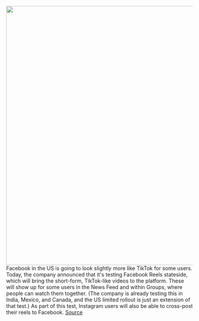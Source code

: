 <img src='https://cdn.vox-cdn.com/thumbor/0Y1nfWm1C_Iy2THO1_f3BlcG_3I=/0x0:2047x1364/1200x800/filters:focal(861x519:1187x845)/cdn.vox-cdn.com/uploads/chorus_image/image/69747540/facebookreels.0.jpg' width='700px' /><br/>
Facebook in the US is going to look slightly more like TikTok for some users. Today, the company announced that it's testing Facebook Reels stateside, which will bring the short-form, TikTok-like videos to the platform. These will show up for some users in the News Feed and within Groups, where people can watch them together. (The company is already testing this in India, Mexico, and Canada, and the US limited rollout is just an extension of that test.) As part of this test, Instagram users will also be able to cross-post their reels to Facebook.
<a href='https://www.theverge.com/2021/8/19/22632223/facebook-reels-update-app-test-launch'> Source <a/>